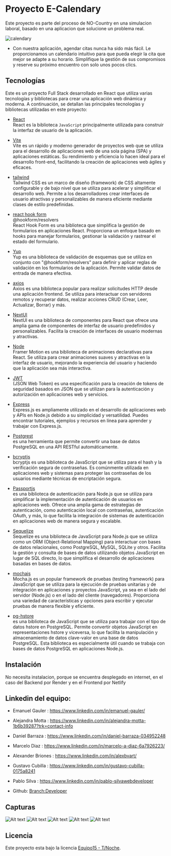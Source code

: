 # Proyecto E-Calendary
Este proyecto es parte del proceso de NO-Country en una simulacion laboral, basado en una aplicacion que solucione un problema real.

![calendary](./src/assets/cale.jpeg)
* Con nuestra aplicación, agendar citas nunca ha sido más fácil. Le proporcionamos un calendario intuitivo para que pueda elegir la cita que mejor se adapte a su horario. Simplifique la gestión de sus compromisos y reserve su próximo encuentro con solo unos pocos clics.

## Tecnologías
Este es un proyecto Full Stack desarrollado en React que utiliza varias tecnologías y bibliotecas para crear una aplicación web dinámica y moderna. A continuación, se detallan las principales tecnologías y bibliotecas utilizadas en este proyecto:

* [React](https://es.react.dev/) \
React es la biblioteca `JavaScript` principalmente utilizada para construir la interfaz de usuario de la aplicación.

* [Vite](https://vitejs.dev/) \
 Vite es un rápido y moderno generador de proyectos web que se utiliza para el desarrollo de aplicaciones web de una sola página (SPA) y aplicaciones estáticas. Su rendimiento y eficiencia lo hacen ideal para el desarrollo front-end, facilitando la creación de aplicaciones web ágiles y eficaces.


* [tailwind](https://tailwindcss.com/) \
Tailwind CSS es un marco de diseño (framework) de CSS altamente configurable y de bajo nivel que se utiliza para acelerar y simplificar el desarrollo web. Permite a los desarrolladores crear interfaces de usuario atractivas y personalizables de manera eficiente mediante clases de estilo predefinidas.


* [ react hook form](https://react-hook-form.com/) \
@hookform/resolvers\
React Hook Form es una biblioteca que simplifica la gestión de formularios en aplicaciones React. Proporciona un enfoque basado en hooks para manejar formularios, gestionar la validación y rastrear el estado del formulario.

* [Yup](https://github.com/jquense/yup) \
Yup es una biblioteca de validación de esquemas que se utiliza en conjunto con "@hookform/resolvers" para definir y aplicar reglas de validación en los formularios de la aplicación. Permite validar datos de entrada de manera efectiva.

* [axios](https://axios-http.com/) \
Axios es una biblioteca popular para realizar solicitudes HTTP desde una aplicación frontend. Se utiliza para interactuar con servidores remotos y recuperar datos, realizar acciones CRUD (Crear, Leer, Actualizar, Borrar) y más.

* [NextUI](https://nextui.org/docs/getting-started) \
NextUI es una biblioteca de componentes para React que ofrece una amplia gama de componentes de interfaz de usuario predefinidos y personalizables. Facilita la creación de interfaces de usuario modernas y atractivas.

* [Node](https://www.framer.com/api/motion/) \
Framer Motion es una biblioteca de animaciones declarativas para React. Se utiliza para crear animaciones suaves y atractivas en la interfaz de usuario, mejorando la experiencia del usuario y haciendo que la aplicación sea más interactiva.

* [JWT](https://jwt.io/) \
(JSON Web Token) es una especificación para la creación de tokens de seguridad basados en JSON que se utilizan para la autenticación y autorización en aplicaciones web y servicios.

* [Express](https://expressjs.com/) \
Express.js es ampliamente utilizado en el desarrollo de aplicaciones web y APIs en Node.js debido a su simplicidad y versatilidad. Puedes encontrar tutoriales, ejemplos y recursos en línea para aprender y trabajar con Express.js.

* [Postgrest](https://github.com/PostgREST/postgrest) \
es una herramienta que permite convertir una base de datos PostgreSQL en una API RESTful automáticamente. 

* [bcryptjs](https://www.npmjs.com/package/bcryptjs) \
bcryptjs es una biblioteca de JavaScript que se utiliza para el hash y la verificación segura de contraseñas. Es comúnmente utilizada en aplicaciones web y sistemas para proteger las contraseñas de los usuarios mediante técnicas de encriptación segura.

* [Passportjs](https://www.npmjs.com/package/passport) \
es una biblioteca de autenticación para Node.js que se utiliza para simplificar la implementación de autenticación de usuarios en aplicaciones web. Ofrece una amplia gama de estrategias de autenticación, como autenticación local con contraseñas, autenticación OAuth, y más, lo que facilita la integración de sistemas de autenticación en aplicaciones web de manera segura y escalable.

* [Sequelize](https://sequelize.org/) \
Sequelize es una biblioteca de JavaScript para Node.js que se utiliza como un ORM (Object-Relational Mapping) para interactuar con bases de datos relacionales, como PostgreSQL, MySQL, SQLite y otros. Facilita la gestión y consulta de bases de datos utilizando objetos JavaScript en lugar de SQL directo, lo que simplifica el desarrollo de aplicaciones basadas en bases de datos.

* [mochajs](https://www.npmjs.com/package/mocha) \
Mocha.js es un popular framework de pruebas (testing framework) para JavaScript que se utiliza para la ejecución de pruebas unitarias y de integración en aplicaciones y proyectos JavaScript, ya sea en el lado del servidor (Node.js) o en el lado del cliente (navegadores). Proporciona una variedad de características y opciones para escribir y ejecutar pruebas de manera flexible y eficiente.

* [pg-hstore](https://www.npmjs.com/package/pg-hstore) \
es una biblioteca de JavaScript que se utiliza para trabajar con el tipo de datos hstore en PostgreSQL. Permite convertir objetos JavaScript en representaciones hstore y viceversa, lo que facilita la manipulación y almacenamiento de datos clave-valor en una base de datos PostgreSQL. Esta biblioteca es especialmente útil cuando se trabaja con bases de datos PostgreSQL en aplicaciones Node.js.


## Instalación
No necesita instalacion, porque se encuentra desplegado en internet, en el caso del Backend por Render y en el Frontend por Netlify




## Linkedin del equipo:

* Emanuel Gauler : https://www.linkedin.com/in/emanuel-gauler/
* Alejandra Motta : https://www.linkedin.com/in/alejandra-motta-1b6b39287?trk=contact-info
* Daniel Barraza : https://www.linkedin.com/in/daniel-barraza-034952248
* Marcelo Diaz : https://www.linkedin.com/in/marcelo-a-diaz-6a7926223/
* Alexander Briones : https://www.linkedin.com/in/alexbvart/
* Gustavo Cubilla : https://www.linkedin.com/in/gustavo-cubilla-0175a8241
* Pablo Silva : https://www.linkedin.com/in/pablo-silvawebdeveloper 

* Github: [Branch:Developer](https://github.com/No-Country/c13-15-n-node-react)


## Capturas

![Alt text](image.png)
![Alt text](image-1.png)
![Alt text](image-2.png)
![Alt text](image-3.png)
![Alt text](image-4.png)


##  Licencia
Este proyecto esta bajo la licencia [Equipo15 - T/Noche](/LICENCE).